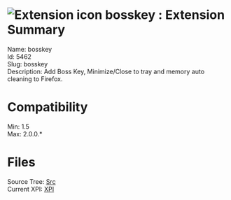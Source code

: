 # ![Extension icon](https://addons.thunderbird.net/static/img/addon-icons/default-64.png) bosskey : Extension Summary

Name: bosskey  
Id: 5462  
Slug: bosskey  
Description: Add Boss Key, Minimize/Close to tray and memory auto cleaning to Firefox.
  

# Compatibility
Min: 1.5  
Max: 2.0.0.*  

# Files

Source Tree: [Src](C:/Dev/Thunderbird/ThunderKdB/xall/xOther/5462-bosskey/src)  
Current XPI: [XPI](C:/Dev/Thunderbird/ThunderKdB/xall/xOther/5462-bosskey/xpi)  



